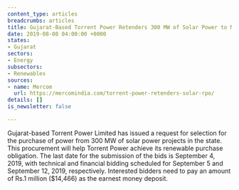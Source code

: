 ```yaml
---
content_type: articles
breadcrumbs: articles
title: Gujarat-Based Torrent Power Retenders 300 MW of Solar Power to Meet its RPO
date: 2019-08-08 04:00:00 +0000
states:
- Gujarat
sectors:
- Energy
subsectors:
- Renewables
sources:
- name: Mercom
  url: https://mercomindia.com/torrent-power-retenders-solar-rpo/
details: []
is_newsletter: false

---
```

Gujarat-based Torrent Power Limited has issued a request for selection for the purchase of power from 300 MW of solar power projects in the state. This procurement will help Torrent Power achieve its renewable purchase obligation. The last date for the submission of the bids is September 4, 2019, with technical and financial bidding scheduled for September 5 and September 12, 2019, respectively. Interested bidders need to pay an amount of Rs.1 million ($14,466) as the earnest money deposit.

